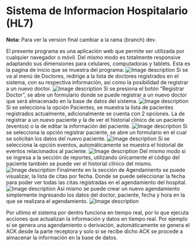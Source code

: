 # Sistema de Informacion Hospitalario (HL7)

**Nota:** Para ver la version final cambiar a la rama (branch) dev.

El presente programa es una aplicación web que permite ser utilizada por cualquier navegador o móvil. Del mismo modo es totalmente responsive adaptando sus dimensiones para celulares, computadoras y tablets.
Esta es la pagina de inicio que se muestra del programa:
![Image description](https://i.imgur.com/lkaUX7B.png)
Si se va al menú de Doctores, redirige a la lista de doctores registrados en el sistema, con su respectiva información, asi como la posibilidad de registrar a un nuevo doctor.
![Image description](https://i.imgur.com/pCaD0nn.png)
Si se presiona el botón “Registrar Doctor”,  se abre un formulario donde se puede registrar a un nuevo doctor que será almacenado en la base de datos del sistema.
![Image description](https://i.imgur.com/UN7OIkq.png)
Si se selecciona la opción Pacientes, se muestra la lista de pacientes registrados actualmente, adicionalmente se cuenta con 2 opciones. La de registrar a un nuevo paciente y la de ver el historial clínico de un paciente (eventos) o la de editar la información del paciente.
![Image description](https://i.imgur.com/bbMuSGN.png)
Si se selecciona la opción registrar paciente, se abre un formulario en el cual se solicitan los datos del nuevo paciente.
![Image description](https://i.imgur.com/29VKdVp.png)
Si se selecciona la opción eventos, automáticamente se muestra el historial de eventos relacionados al paciente.
![Image description](https://i.imgur.com/iKwB7hN.png)
Del mismo modo si se ingresa a la sección de reportes, utilizando únicamente el código del paciente también se puede ver el historial clínico del mismo.
![Image description](https://i.imgur.com/iKwB7hN.png)
Finalmente en la sección de Agendamiento se puede visualizar, la lista de citas por fecha. Donde se puede seleccionar la fecha para poder ver todas las citas registradas en el agendamiento del hospital.
![Image description](https://i.imgur.com/aPaMuYD.png)
Asi mismo se puede crear un nuevo agendamiento simplemente ingresando los datos del doctor, paciente, fecha y hora en la que se realizara el agendamiento.
![Image description](https://i.imgur.com/xuuRGPc.png)












Por ultimo el sistema por dentro funciona en tiempo real, por lo que ejecuta acciones que actualizan la información y datos en tiempo real. Por ejemplo si se genera una agendamiento o derivación, automáticamente se genera el ACK desde la parte receptora y solo si se recibe dicho ACK se procede a almacenar la información en la base de datos.
 
